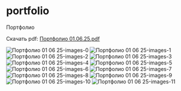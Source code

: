 # portfolio
Портфолио

Скачать pdf:
[Портфолио 01.06.25.pdf](https://github.com/user-attachments/files/20541050/2.01.06.25.pdf)

![Портфолио 01 06 25-images-0](https://github.com/user-attachments/assets/a9728754-dfc0-4d78-8ea2-550ce5de17dd)
![Портфолио 01 06 25-images-1](https://github.com/user-attachments/assets/456b0f2e-1893-49c2-92be-f30962e2bbc6)
![Портфолио 01 06 25-images-2](https://github.com/user-attachments/assets/ba017452-f1ba-4ae8-b977-18db466c1ac2)
![Портфолио 01 06 25-images-3](https://github.com/user-attachments/assets/0dd69fdb-ccf9-4a10-914d-5ce46c867b00)
![Портфолио 01 06 25-images-4](https://github.com/user-attachments/assets/4dcceb8a-14d7-49ce-b879-101522623854)
![Портфолио 01 06 25-images-5](https://github.com/user-attachments/assets/9a8aff35-0fe4-4250-b254-8a336ef0d250)
![Портфолио 01 06 25-images-6](https://github.com/user-attachments/assets/3d3e6883-767e-424e-857a-3104492ac610)
![Портфолио 01 06 25-images-7](https://github.com/user-attachments/assets/53d88291-e9f0-4c54-9761-ae6b0411a5e8)
![Портфолио 01 06 25-images-8](https://github.com/user-attachments/assets/0ad97517-addb-436e-ab7f-4a38616df29f)
![Портфолио 01 06 25-images-9](https://github.com/user-attachments/assets/62211fd2-19dd-4711-94e4-c4f3d92c7a0a)
![Портфолио 01 06 25-images-10](https://github.com/user-attachments/assets/354922f5-bb16-4381-b030-f7242dcb3b30)
![Портфолио 01 06 25-images-11](https://github.com/user-attachments/assets/9b62e6b7-c01e-46d8-b8a9-80d8722bc6a4)
